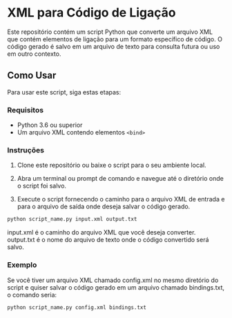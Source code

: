 # XML para Código de Ligação

Este repositório contém um script Python que converte um arquivo XML que contém elementos de ligação para um formato específico de código. O código gerado é salvo em um arquivo de texto para consulta futura ou uso em outro contexto.

## Como Usar

Para usar este script, siga estas etapas:

### Requisitos

- Python 3.6 ou superior
- Um arquivo XML contendo elementos `<bind>`

### Instruções

1. Clone este repositório ou baixe o script para o seu ambiente local.

2. Abra um terminal ou prompt de comando e navegue até o diretório onde o script foi salvo.

3. Execute o script fornecendo o caminho para o arquivo XML de entrada e para o arquivo de saída onde deseja salvar o código gerado.

```bash
python script_name.py input.xml output.txt
```

input.xml é o caminho do arquivo XML que você deseja converter.
output.txt é o nome do arquivo de texto onde o código convertido será salvo.

### Exemplo

Se você tiver um arquivo XML chamado config.xml no mesmo diretório do script e quiser salvar o código gerado em um arquivo chamado bindings.txt, o comando seria:

```bash
python script_name.py config.xml bindings.txt
```
